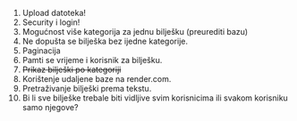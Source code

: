 1. Upload datoteka!
1. Security i login!
1. Mogućnost više kategorija za jednu bilješku (preurediti bazu)
1. Ne dopušta se bilješka bez ijedne kategorije.
1. Paginacija
1. Pamti se vrijeme i korisnik za bilješku.
1. ~~Prikaz bilješki po kategoriji~~
1. Korištenje udaljene baze na render.com.
1. Pretraživanje bilješki prema tekstu.
1. Bi li sve bilješke trebale biti vidljive svim korisnicima
   ili svakom korisniku samo njegove?